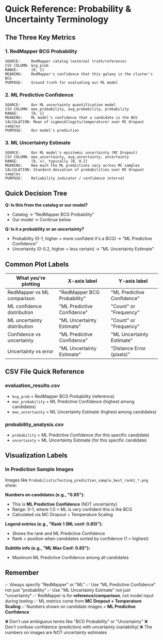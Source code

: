 # Quick Reference: Probability & Uncertainty Terminology

## The Three Key Metrics

### 1. RedMapper BCG Probability
```
SOURCE:     RedMapper catalog (external truth/reference)
CSV COLUMN: bcg_prob
RANGE:      [0, 1]
MEANING:    RedMapper's confidence that this galaxy is the cluster's BCG
PURPOSE:    Ground truth for evaluating our ML model
```

### 2. ML Predictive Confidence
```
SOURCE:     Our ML uncertainty quantification model
CSV COLUMN: max_probability, avg_probability, probability
RANGE:      [0, 1]
MEANING:    ML model's confidence that a candidate is the BCG
CALCULATION: Mean of sigmoid(logits/temperature) over MC Dropout samples
PURPOSE:    Our model's prediction
```

### 3. ML Uncertainty Estimate
```
SOURCE:     Our ML model's epistemic uncertainty (MC Dropout)
CSV COLUMN: max_uncertainty, avg_uncertainty, uncertainty
RANGE:      [0, ∞), typically [0, 0.2]
MEANING:    How much the ML predictions vary across MC samples
CALCULATION: Standard deviation of probabilities over MC Dropout samples
PURPOSE:    Reliability indicator / confidence interval
```

## Quick Decision Tree

**Q: Is this from the catalog or our model?**
- Catalog → "RedMapper BCG Probability"
- Our model → Continue below

**Q: Is it a probability or an uncertainty?**
- Probability (0-1, higher = more confident it's a BCG) → "ML Predictive Confidence"
- Uncertainty (0-0.2, higher = less certain) → "ML Uncertainty Estimate"

## Common Plot Labels

| What you're plotting | X-axis label | Y-axis label |
|----------------------|--------------|--------------|
| RedMapper vs ML comparison | "RedMapper BCG Probability" | "ML Predictive Confidence" |
| ML confidence distribution | "ML Predictive Confidence" | "Count" or "Frequency" |
| ML uncertainty distribution | "ML Uncertainty Estimate" | "Count" or "Frequency" |
| Confidence vs uncertainty | "ML Predictive Confidence" | "ML Uncertainty Estimate" |
| Uncertainty vs error | "ML Uncertainty Estimate" | "Distance Error (pixels)" |

## CSV File Quick Reference

### evaluation_results.csv
- `bcg_prob` = RedMapper BCG Probability (reference)
- `max_probability` = ML Predictive Confidence (highest among candidates)
- `max_uncertainty` = ML Uncertainty Estimate (highest among candidates)

### probability_analysis.csv
- `probability` = ML Predictive Confidence (for this specific candidate)
- `uncertainty` = ML Uncertainty Estimate (for this specific candidate)

## Visualization Labels

### In Prediction Sample Images
Images like `ProbabilisticTesting_prediction_sample_best_rank1_*.png` show:

**Numbers on candidates (e.g., "0.85"):**
- This is **ML Predictive Confidence** (NOT uncertainty)
- Range: 0-1, where 1.0 = ML is very confident this is the BCG
- Calculated via MC Dropout + Temperature Scaling

**Legend entries (e.g., "Rank 1 (ML conf: 0.85)"):**
- Shows the rank and ML Predictive Confidence
- Rank = position when candidates sorted by confidence (1 = highest)

**Subtitle info (e.g., "ML Max Conf: 0.85"):**
- Maximum ML Predictive Confidence among all candidates

## Remember
✅ Always specify "RedMapper" or "ML"
✅ Use "ML Predictive Confidence" not just "probability"
✅ Use "ML Uncertainty Estimate" not just "uncertainty"
✅ RedMapper is for **reference/comparison**, not model input during testing
✅ ML metrics come from **MC Dropout + Temperature Scaling**
✅ Numbers shown on candidate images = **ML Predictive Confidence**

❌ Don't use ambiguous terms like "BCG Probability" or "Uncertainty"
❌ Don't confuse confidence (prediction) with uncertainty (variability)
❌ The numbers on images are NOT uncertainty estimates
